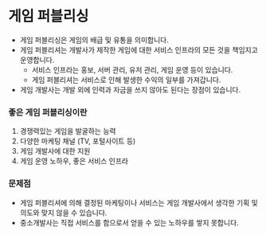 # 게임 퍼블리싱

* 게임 퍼블리싱은 게임의 배급 및 유통을 의미합니다.
* 게임 퍼블리셔는 개발사가 제작한 게임에 대한 서비스 인프라의 모든 것을 책임지고 운영합니다.
  * 서비스 인프라는 홍보, 서버 관리, 유저 관리, 게임 운영 등이 있습니다.
  * 게임 퍼블리셔는 서비스로 인해 발생한 수익의 일부를 가져갑니다.
* 게임 개발사는 개발 외에 인력과 자금을 쓰지 않아도 된다는 장점이 있습니다.



### 좋은 게임 퍼블리싱이란

1. 경쟁력있는 게임을 발굴하는 능력
2. 다양한 마케팅 채널 (TV, 포털사이트 등)
3. 게임 개발사에 대한 지원
4. 게임 운영 노하우, 좋은 서비스 인프라



### 문제점

* 게임 퍼블리셔에 의해 결정된 마케팅이나 서비스는 게임 개발사에서 생각한 기획 및 의도와 맞지 않을 수 있습니다.
* 중소개발사는 직접 서비스를 함으로서 얻을 수 있는 노하우를 쌓지 못합니다.